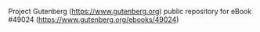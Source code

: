Project Gutenberg (https://www.gutenberg.org) public repository for
eBook #49024 (https://www.gutenberg.org/ebooks/49024)
